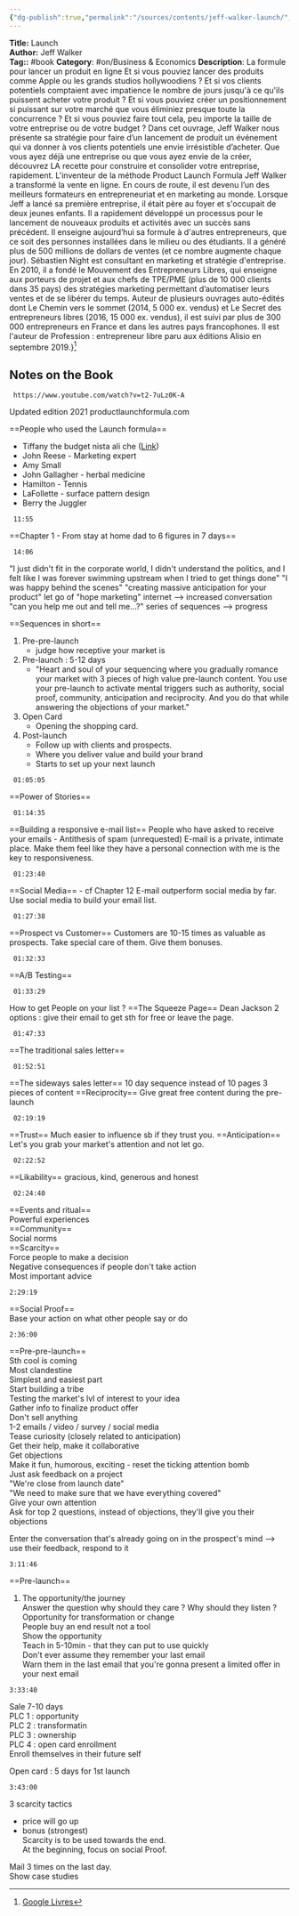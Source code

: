 ```yaml
---
{"dg-publish":true,"permalink":"/sources/contents/jeff-walker-launch/","created":"","updated":""}
---
```


**Title:** Launch  
**Author:** Jeff Walker  
**Tag::** #book 
**Category**: #on/Business & Economics
**Description**: La formule pour lancer un produit en ligne Et si vous pouviez lancer des produits comme Apple ou les grands studios hollywoodiens ? Et si vos clients potentiels comptaient avec impatience le nombre de jours jusqu'à ce qu'ils puissent acheter votre produit ? Et si vous pouviez créer un positionnement si puissant sur votre marché que vous éliminiez presque toute la concurrence ? Et si vous pouviez faire tout cela, peu importe la taille de votre entreprise ou de votre budget ? Dans cet ouvrage, Jeff Walker nous présente sa stratégie pour faire d’un lancement de produit un événement qui va donner à vos clients potentiels une envie irrésistible d’acheter. Que vous ayez déjà une entreprise ou que vous ayez envie de la créer, découvrez LA recette pour construire et consolider votre entreprise, rapidement. L'inventeur de la méthode Product Launch Formula Jeff Walker a transformé la vente en ligne. En cours de route, il est devenu l’un des meilleurs formateurs en entrepreneuriat et en marketing au monde. Lorsque Jeff a lancé sa première entreprise, il était père au foyer et s'occupait de deux jeunes enfants. Il a rapidement développé un processus pour le lancement de nouveaux produits et activités avec un succès sans précédent. Il enseigne aujourd’hui sa formule à d'autres entrepreneurs, que ce soit des personnes installées dans le milieu ou des étudiants. Il a généré plus de 500 millions de dollars de ventes (et ce nombre augmente chaque jour). Sébastien Night est consultant en marketing et stratégie d'entreprise. En 2010, il a fondé le Mouvement des Entrepreneurs Libres, qui enseigne aux porteurs de projet et aux chefs de TPE/PME (plus de 10 000 clients dans 35 pays) des stratégies marketing permettant d’automatiser leurs ventes et de se libérer du temps. Auteur de plusieurs ouvrages auto-édités dont Le Chemin vers le sommet (2014, 5 000 ex. vendus) et Le Secret des entrepreneurs libres (2016, 15 000 ex. vendus), il est suivi par plus de 300 000 entrepreneurs en France et dans les autres pays francophones. Il est l'auteur de Profession : entrepreneur libre paru aux éditions Alisio en septembre 2019.}[^1]

[^1]: [Google Livres](https://books.google.fr/)

## Notes on the Book 
```timestamp-url 
 https://www.youtube.com/watch?v=t2-7uLz0K-A
 ```
Updated edition 2021
productlaunchformula.com 

==People who used the Launch formula==
- Tiffany the budget nista ali che ([Link](https://thebudgetnista.com/))
- John Reese - Marketing expert
- Amy Small 
- John Gallagher - herbal medicine 
- Hamilton - Tennis
- LaFollette - surface pattern design 
- Berry the Juggler

```timestamp 
 11:55
 ```
==Chapter 1 - From stay at home dad to 6 figures in 7 days== 
```timestamp 
 14:06 
 ```
"I just didn't fit in the corporate world, I didn't understand the politics, and I felt like I was forever swimming upstream when I tried to get things done"
"I was happy behind the scenes"
 "creating massive anticipation for your product"
let go of "hope marketing" 
internet --> increased conversation 
"can you help me out and tell me...?"
series of sequences --> progress

==Sequences in short==
1. Pre-pre-launch 
	- judge how receptive your market is
2. Pre-launch : 5-12 days
	- "Heart and soul of your sequencing where you gradually romance your market with 3 pieces of high value pre-launch content. You use your pre-launch to activate mental triggers such as authority, social proof, community, anticipation and reciprocity. And you do that while answering the objections of your market."
3. Open Card 
	- Opening the shopping card. 
4. Post-launch
	- Follow up with clients and prospects. 
	- Where you deliver value and build your brand
	- Starts to set up your next launch 

```timestamp 
 01:05:05
 ```
==Power of Stories== 
```timestamp 
 01:14:35
 ```
==Building a responsive e-mail list==
People who have asked to receive your emails - Antithesis of spam (unrequested)
E-mail is a private, intimate place. 
Make them feel like they have a personal connection with me is the key to responsiveness. 
```timestamp 
 01:23:40
 ```
==Social Media== - cf Chapter 12
E-mail outperform social media by far. 
Use social media to build your email list. 
```timestamp 
 01:27:38
 ```
==Prospect vs Customer==
Customers are 10-15 times as valuable as prospects. Take special care of them. Give them bonuses. 
```timestamp 
 01:32:33
 ```
==A/B Testing==
```timestamp 
 01:33:29
 ```
How to get People on your list ? 
==The Squeeze Page==
Dean Jackson 
2 options : give their email to get sth for free or leave the page. 
```timestamp 
 01:47:33
 ```
==The traditional sales letter==
```timestamp 
 01:52:51
 ```
==The sideways sales letter==
10 day sequence instead of 10 pages 
3 pieces of content 
==Reciprocity==
Give great free content during the pre-launch
```timestamp 
 02:19:19
 ```
==Trust==
Much easier to influence sb if they trust you. 
==Anticipation==
Let's you grab your market's attention and not let go. 
```timestamp 
 02:22:52
 ```
==Likability==
gracious, kind, generous and honest
```timestamp 
 02:24:40
 ```
==Events and ritual==  
Powerful experiences  
==Community==  
Social norms  
==Scarcity==  
Force people to make a decision  
Negative consequences if people don't take action  
Most important advice  
```timestamp  
2:29:19  
```  
==Social Proof==  
Base your action on what other people say or do  
```timestamp  
2:36:00  
```  
==Pre-pre-launch==  
Sth cool is coming  
Most clandestine  
Simplest and easiest part  
Start building a tribe  
Testing the market's lvl of interest to your idea  
Gather info to finalize product offer  
Don't sell anything  
1-2 emails / video / survey / social media  
Tease curiosity (closely related to anticipation)  
Get their help, make it collaborative  
Get objections  
Make it fun, humorous, exciting - reset the ticking attention bomb  
Just ask feedback on a project  
"We're close from launch date"  
"We need to make sure that we have everything covered"  
Give your own attention  
Ask for top 2 questions, instead of objections, they'll give you their objections  
  
Enter the conversation that's already going on in the prospect's mind --> use their feedback, respond to it  
  
```timestamp  
3:11:46  
```  
==Pre-launch==  
1. The opportunity/the journey  
Answer the question why should they care ? Why should they listen ?  
Opportunity for transformation or change  
People buy an end result not a tool  
Show the opportunity  
Teach in 5-10min - that they can put to use quickly  
Don't ever assume they remember your last email  
Warn them in the last email that you're gonna present a limited offer in your next email  
```timestamp  
3:33:40  
```  
Sale 7-10 days  
PLC 1 : opportunity  
PLC 2 : transformatin  
PLC 3 : ownership  
PLC 4 : open card enrollment  
Enroll themselves in their future self  
  
Open card : 5 days for 1st launch  
```timestamp
3:43:00  
```
3 scarcity tactics  
- price will go up  
- bonus (strongest)  
Scarcity is to be used towards the end.  
At the beginning, focus on social Proof.  
  
Mail 3 times on the last day.  
Show case studies